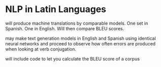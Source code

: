 # NLP in Latin Languages 

will produce machine translations by comparable models. One set in Spanish. One in English. Will then compare BLEU scores. 

may make text generation models in English and Spanish using identical neural networks and proceed to observe how often errors are produced when looking at verb conjugation. 

will include code to let you calculate the BLEU score of a corpus 
